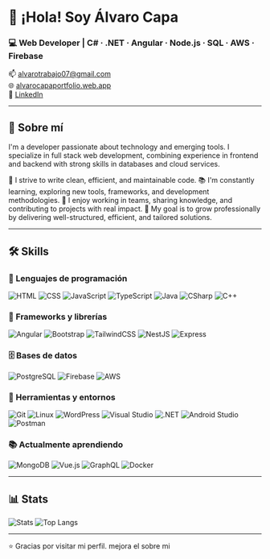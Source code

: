 # 👋 ¡Hola! Soy Álvaro Capa

### 💻 Web Developer | C# · .NET · Angular · Node.js · SQL · AWS · Firebase

📫 [alvarotrabajo07@gmail.com](mailto:alvarotrabajo07@gmail.com)  
🌐 [alvarocapaportfolio.web.app](https://alvarocapaportfolio.web.app/)  
🔗 [LinkedIn](https://www.linkedin.com/in/alvaro-capa/)

---

## 🧠 Sobre mí

I'm a developer passionate about technology and emerging tools. I specialize in full stack web development, combining experience in frontend and backend with strong skills in databases and cloud services.

🔎 I strive to write clean, efficient, and maintainable code.
📚 I'm constantly learning, exploring new tools, frameworks, and development methodologies.
🤝 I enjoy working in teams, sharing knowledge, and contributing to projects with real impact.
🚀 My goal is to grow professionally by delivering well-structured, efficient, and tailored solutions.

---

## 🛠️ Skills

### 🧾 Lenguajes de programación
![HTML](https://img.shields.io/badge/HTML5-E34F26?logo=html5&logoColor=white)
![CSS](https://img.shields.io/badge/CSS3-1572B6?logo=css3&logoColor=white)
![JavaScript](https://img.shields.io/badge/JavaScript-F7DF1E?logo=javascript&logoColor=black)
![TypeScript](https://img.shields.io/badge/TypeScript-3178C6?logo=typescript&logoColor=white)
![Java](https://img.shields.io/badge/Java-007396?logo=java&logoColor=white)
![CSharp](https://img.shields.io/badge/C%23-239120?logo=c-sharp&logoColor=white)
![C++](https://img.shields.io/badge/C++-00599C?logo=c%2B%2B&logoColor=white)

### 🚧 Frameworks y librerías
![Angular](https://img.shields.io/badge/Angular-DD0031?logo=angular&logoColor=white)
![Bootstrap](https://img.shields.io/badge/Bootstrap-7952B3?logo=bootstrap&logoColor=white)
![TailwindCSS](https://img.shields.io/badge/Tailwind-06B6D4?logo=tailwindcss&logoColor=white)
![NestJS](https://img.shields.io/badge/NestJS-E0234E?logo=nestjs&logoColor=white)
![Express](https://img.shields.io/badge/Express-000000?logo=express&logoColor=white)

### 🗄️ Bases de datos
![PostgreSQL](https://img.shields.io/badge/PostgreSQL-336791?logo=postgresql&logoColor=white)
![Firebase](https://img.shields.io/badge/Firebase-FFCA28?logo=firebase&logoColor=black)
![AWS](https://img.shields.io/badge/AWS-232F3E?logo=amazonaws&logoColor=white)

### 🧰 Herramientas y entornos
![Git](https://img.shields.io/badge/Git-F05032?logo=git&logoColor=white)
![Linux](https://img.shields.io/badge/Linux-FCC624?logo=linux&logoColor=black)
![WordPress](https://img.shields.io/badge/WordPress-21759B?logo=wordpress&logoColor=white)
![Visual Studio](https://img.shields.io/badge/VS-5C2D91?logo=visual-studio&logoColor=white)
![.NET](https://img.shields.io/badge/.NET-512BD4?logo=dotnet&logoColor=white)
![Android Studio](https://img.shields.io/badge/Android%20Studio-3DDC84?logo=android-studio&logoColor=white)
![Postman](https://img.shields.io/badge/Postman-FF6C37?logo=postman&logoColor=white)

### 📚 Actualmente aprendiendo
![MongoDB](https://img.shields.io/badge/MongoDB-47A248?logo=mongodb&logoColor=white)
![Vue.js](https://img.shields.io/badge/Vue.js-4FC08D?logo=vue.js&logoColor=white)
![GraphQL](https://img.shields.io/badge/GraphQL-E10098?logo=graphql&logoColor=white)
![Docker](https://img.shields.io/badge/Docker-2496ED?logo=docker&logoColor=white)

---

## 📊 Stats

![Stats](https://github-readme-stats.vercel.app/api?username=AlvaroC07&show_icons=true&theme=github_dark)
![Top Langs](https://github-readme-stats.vercel.app/api/top-langs/?username=AlvaroC07&layout=compact&theme=github_dark)

---

⭐ Gracias por visitar mi perfil.
mejora el sobre mi
